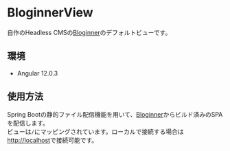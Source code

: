 # BloginnerView
自作のHeadless CMSの[Bloginner](https://github.com/kthksgy/bloginner-system)のデフォルトビューです。 

## 環境
- Angular 12.0.3

## 使用方法
Spring Bootの静的ファイル配信機能を用いて、[Bloginner](https://github.com/kthksgy/bloginner-system)からビルド済みのSPAを配信します。  
ビューは`/`にマッピングされています。ローカルで接続する場合は[http://localhost](http://localhost)で接続可能です。

